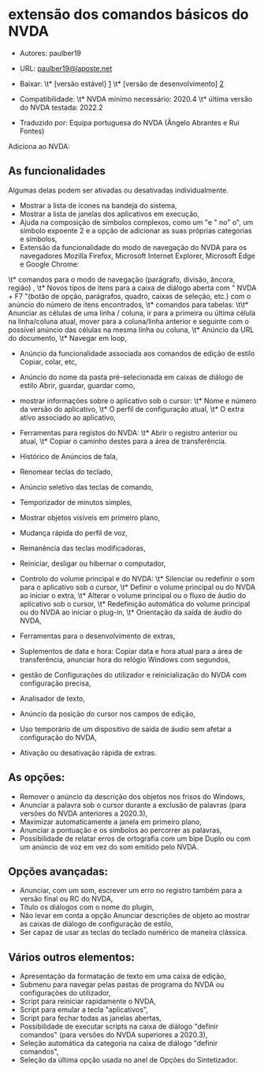 # extensão dos comandos básicos do NVDA #

* Autores: paulber19
* URL: paulber19@laposte.net
* Baixar:
\t* [versão estável] [1]
\t* [versão de desenvolvimento] [2]
* Compatibilidade:
\t* NVDA mínimo necessário: 2020.4
\t* última versão do NVDA testada: 2022.2


* Traduzido por: Equipa portuguesa do NVDA (Ângelo Abrantes e Rui Fontes)

Adiciona ao NVDA:
## As funcionalidades ##

Algumas delas podem ser ativadas ou desativadas individualmente.

* Mostrar a lista de ícones na bandeja do sistema,
* Mostrar a lista de janelas dos aplicativos em execução,
* Ajuda na composição de símbolos complexos, como um "e " no" o", um símbolo expoente 2 e a opção de adicionar as suas próprias categorias e símbolos,
* Extensão da funcionalidade do modo de navegação do NVDA para os navegadores Mozilla Firefox, Microsoft Internet Explorer, Microsoft Edge e Google Chrome:

\t* comandos para o modo de navegação (parágrafo, divisão, âncora, região) ,
\t* Novos tipos de itens para a caixa de diálogo aberta com " NVDA + F7 "(botão de opção, parágrafos, quadro, caixas de seleção, etc.) com o anúncio do número de itens encontrados,
\t* comandos para tabelas: 
\t\t* Anunciar as células de uma linha / coluna, ir para a primeira ou última célula na linha/coluna atual, mover para a coluna/linha anterior e seguinte com o possível anúncio das células na mesma linha ou coluna,
\t* Anúncio da URL do documento,
\t* Navegar em loop,


* Anúncio da funcionalidade associada aos comandos de edição de estilo Copiar, colar, etc,
* Anúncio do nome da pasta pré-selecionada em caixas de diálogo de estilo Abrir, guardar, guardar como,
* mostrar informações sobre o aplicativo sob o cursor:
\t* Nome e número da versão do aplicativo,
\t* O perfil de configuração atual,
\t* O extra ativo associado ao aplicativo,


* Ferramentas para registos do NVDA:
\t* Abrir o registro anterior ou atual,
\t* Copiar o caminho destes para a área de transferência.


* Histórico de Anúncios de fala,
* Renomear teclas do teclado,
* Anúncio seletivo das teclas de comando,
* Temporizador de minutos simples,
* Mostrar objetos visíveis em primeiro plano,
* Mudança rápida do perfil de voz,
* Remanência das teclas modificadoras,
* Reiniciar, desligar ou hibernar o computador,
* Controlo do volume principal e do NVDA:
\t* Silenciar ou redefinir o som para o aplicativo sob o cursor,
\t* Definir o volume principal ou do NVDA ao iniciar o extra,
\t* Alterar o volume principal ou o fluxo de áudio do aplicativo sob o cursor,
\t* Redefinição automática do volume principal ou do NVDA ao iniciar o plug-in,
\t* Orientação da saída de áudio do NVDA,

* Ferramentas para o desenvolvimento de extras,
* Suplementos de data e hora: Copiar data e hora atual para a área de transferência, anunciar hora do relógio Windows com segundos,
* gestão de Configurações do utilizador e reinicialização do NVDA com configuração precisa,
* Analisador de texto,
* Anúncio da posição do cursor nos campos de edição,
* Uso temporário de um dispositivo de saída de áudio sem afetar a configuração do NVDA,
* Ativação ou desativação rápida de extras.


## As opções: ##

* Remover o anúncio da descrição dos objetos nos frisos do Windows,
* Anunciar a palavra sob o cursor durante a exclusão de palavras (para versões do NVDA anteriores a 2020.3),
* Maximizar automaticamente a janela em primeiro plano,
* Anunciar a pontuação e os símbolos ao percorrer as palavras,
* Possibilidade de relatar erros de ortografia com um bipe Duplo ou com um anúncio de voz em vez do som emitido pelo NVDA.


## Opções avançadas: ##

* Anunciar, com um som, escrever um erro no registro também para a versão final ou RC do NVDA,
* Título os diálogos com o nome do plugin,
* Não levar em conta a opção Anunciar descrições de objeto ao mostrar as caixas de diálogo de configuração de estilo,
* Ser capaz de usar as teclas do teclado numérico de maneira clássica.


## Vários outros elementos: ##

* Apresentação da formatação de texto em uma caixa de edição,
* Submenu para navegar pelas pastas de programa do NVDA ou configurações do utilizador,
* Script para reiniciar rapidamente o NVDA,
* Script para emular a tecla "aplicativos",
* Script para fechar todas as janelas abertas,
* Possibilidade de executar scripts na caixa de diálogo "definir comandos" (para versões do NVDA superiores a 2020.3),
* Seleção automática da categoria na caixa de diálogo "definir comandos",
* Seleção da última opção usada no anel de Opções do Sintetizador.



[1]: https://github.com/paulber007/AllMyNVDAAddons/raw/master/NVDAExtensionGlobalPlugin/NVDAExtensionGlobalPlugin-11.2.nvda-addon
[2]: https://github.com/paulber007/AllMyNVDAAddons/tree/master/NVDAExtensionGlobalPlugin/dev